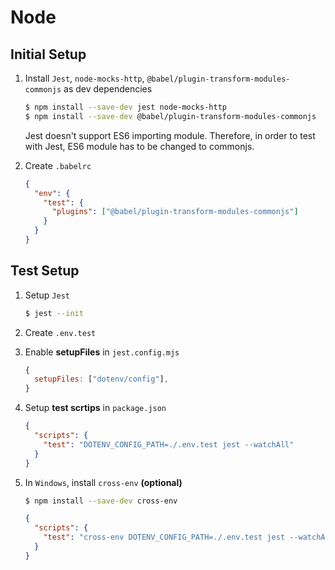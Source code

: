 # Node

## Initial Setup

1. Install `Jest`, `node-mocks-http`, `@babel/plugin-transform-modules-commonjs` as dev dependencies

   ```sh
   $ npm install --save-dev jest node-mocks-http
   $ npm install --save-dev @babel/plugin-transform-modules-commonjs
   ```

   Jest doesn't support ES6 importing module. Therefore, in order to test with Jest, ES6 module has to be changed to commonjs.

2. Create `.babelrc`

   ```json
   {
     "env": {
       "test": {
         "plugins": ["@babel/plugin-transform-modules-commonjs"]
       }
     }
   }
   ```

## Test Setup

1. Setup `Jest`

   ```sh
   $ jest --init
   ```

2. Create `.env.test`

3. Enable **setupFiles** in `jest.config.mjs`

   ```mjs
   {
     setupFiles: ["dotenv/config"],
   }
   ```

4. Setup **test scrtips** in `package.json`

   ```json
   {
     "scripts": {
       "test": "DOTENV_CONFIG_PATH=./.env.test jest --watchAll"
     }
   }
   ```

5. In `Windows`, install `cross-env` **(optional)**

   ```sh
   $ npm install --save-dev cross-env
   ```

   ```json
   {
     "scripts": {
       "test": "cross-env DOTENV_CONFIG_PATH=./.env.test jest --watchAll"
     }
   }
   ```
